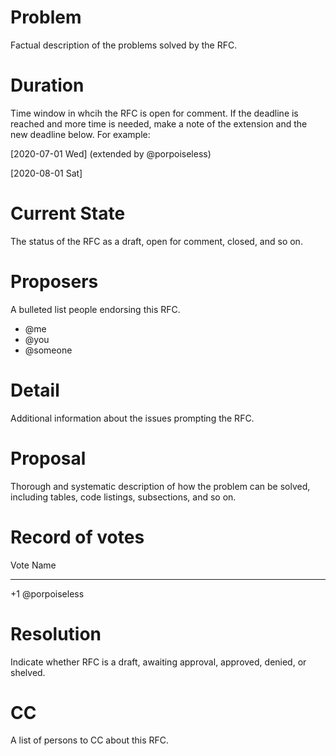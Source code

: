 Problem
=======

Factual description of the problems solved by the RFC.

Duration
========

Time window in whcih the RFC is open for comment. If the deadline is
reached and more time is needed, make a note of the extension and the
new deadline below. For example:

\[2020-07-01 Wed\] (extended by @porpoiseless)

\[2020-08-01 Sat\]

Current State
=============

The status of the RFC as a draft, open for comment, closed, and so on.

Proposers
=========

A bulleted list people endorsing this RFC.

-   @me
-   @you
-   @someone

Detail
======

Additional information about the issues prompting the RFC.

Proposal
========

Thorough and systematic description of how the problem can be solved,
including tables, code listings, subsections, and so on.

Record of votes
===============

  Vote   Name
  ------ ---------------
  +1     @porpoiseless

Resolution
==========

Indicate whether RFC is a draft, awaiting approval, approved, denied, or
shelved.

CC
==

A list of persons to CC about this RFC.
